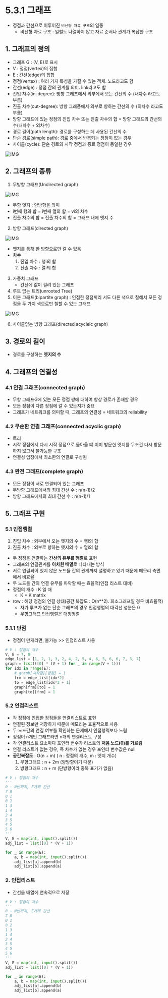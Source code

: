 # 5.3.1 그래프

- 정점과 간선으로 이루어진 `비선형 자료 구조`의 일종
    - 비선형 자료 구조 : 일렬도 나열하지 않고 자료 순서나 관계가 복잡한 구조

## 1. 그래프의 정의

- 그래프 G : (V, E)로 표시 
- V : 정점(vertex)의 집합
- E : 간선(edge)의 집합
- 정점(vertex) : 여러 가지 특성을 가질 수 있는 객체. 노드라고도 함
- 간선(edge) : 정점 간의 관계를 의미. link라고도 함
- 진입 차수(in-degree): 방향 그래프에서 외부에서 오는 간선의 수 (내차수 라고도 부름)
- 진출 차수(out-degree): 방향 그래픙에서 외부로 향하는 간선의 수 (외차수 라고도 부름)
- 방향 그래프에 있는 정점의 진입 차수 또는 진출 차수의 합 = 방향 그래프의 간선의 수(내차수 + 외차수)
- 경로 길이(path length): 경로를 구성하는 데 사용된 간선의 수
- 단순 경로(simple path): 경로 중에서 반복되는 정점이 없는 경우
- 사이클(cycle): 단순 경로의 시작 정점과 종료 정점이 동일한 경우

![IMG](../../img/graph.png)


## 2. 그래프의 종류

1. 무방향 그래프(Undirected graph)
   
![IMG](../../img/undirectedGraph.png)

   - 무향 엣지 : 양방향을 의미
   - i번째 행의 합 = i번째 열의 합 = vi의 차수
   - 진출 차수의 합 = 진출 차수의 합 = 그래프 내에 엣지 수


2. 방향 그래프(directed graph)

![IMG](../../img/undirectedGraph.png)

   - 엣지를 통해 한 방향으로만 갈 수 있음
   - **차수**
     1. 진입 차수 : 행i의 합
     2. 진출 차수 : 열i의 합
   
3. 가중치 그래프
   - 간선에 값이 걸려 있는 그래프
4. 루트 없는 트리(unrooted Tree)
5. 이분 그래프(bipartite graph) : 인접한 정점끼리 서도 다른 색으로 칠해서 모든 정점을 두 가지 색으로만 칠할 수 있는 그래프

![IMG](../../img/bipartite-graph1.gif)

6. 사이클없는 방향 그래프(directed acycleic graph)

## 3. 경로의 길이
- 경로를 구성하는 **엣지의 수**

## 4. 그래프의 연결성

### 4.1 연결 그래프(connected graph)

- 무향 그래프G에 있는 모든 정점 쌍에 대하여 항상 경로가 존재할 경우
- 모든 정점이 다른 정점에 갈 수 있는지가 중요
- 그래프가 네트워크를 의미할 때, 그래프의 연결성 = 네트워크의 reliability

### 4.2 무순환 연결 그래프(connected acyclic graph)

- 트리
- 시작 정점에서 다시 시작 정점으로 돌아올 떄 이미 방문한 엣지를 무조건 다시 방문하지 않고서 불가능한 구조
- 연결성 입장에서 최소한의 연결로 구성됨

### 4.3 완전 그래프(complete graph)

- 모든 정점이 서로 연결되어 있는 그래프
- 무방향 그래프에서의 최대 간선 수 : n(n-1)/2
- 방향 그래프에서의 최대 간선 수 : n(n-1)/1
    
## 5. 그래프 구현

### 5.1 인접행렬

1. 진입 차수 : 외부에서 오는 엣지의 수 = 행i의 합
2. 진출 차수 : 외부로 향하는 엣지의 수 = 열i의 합
- 두 정점을 연결하는 **간선의 유무를 행렬**로 표현
- 그래프의 연결관계를 **이차원 배열**로 나타내는 방식
- 서로 연결되어 있지 않은 노드들 간의 관계까지 설명하고 있기 때문에 메모리 측면에서 비효율
- 두 노드들 간의 연결 유무를 파악할 때는 효율적(인접 리스트 대비)
- 정점의 개수 : K 일 때
  - K * K matrix
- row : 해당 정점의 연결 상태(공간 복잡도 : O(n**2). 희소그래프일 경우 비효율적)
    - 자가 루프가 없는 단순 그래프의 경우 인접행렬의 대각선 성분은 0
    - 무향그래프 인접행렬은 대칭행렬

### 5.1.1 단점

- 정점이 만개라면, 불가능 >> 인접리스트 사용

```python
# V : 정점의 개수
V, E = 7, 8
edge_list = [1, 2, 1, 3, 2, 4, 2, 5, 4, 6, 5, 6, 6, 7, 3, 7]
graph = list(([0] * (V + 1) for _ in range(V + 1)))
for idx in range(E):
    # graph[시작점][끝점] = 1
    frm = edge_list[idx*2]
    to = edge_list[idx*2 + 1]
    graph[frm][to] = 1
    graph[to][frm] = 1

```

### 5.2 인접리스트

- 각 정점에 인접한 정점들을 연결리스트로 표현
- 연결된 정보만 저장하기 때문에 메모리는 효율적으로 사용
- 두 노드간의 연결 여부를 확인하는 문제에서 인접행력보다 느림
- 정점이 n개인 그래프라면 n개의 연결리스트 구성
- 각 연결리스트 요소마다 포인터 변수가 리스트의 **처음 노드(0)를 가르킴**
- 연결 리스트가 없는 경우, 즉 차수가 없는 경우 포인터 변수값은 null
- **공간복잡도** : O(n + m) ( n : 정점의 개수, m : 엣지 개수)
    1. 무향그래프 : n + 2m (양방향이기 때문)
    2. 방향그래프 : n + m (단방향이라 중복 표기가 없음)
    
```python
# V : 정점의 개수
'''
0 ~ N번까지, E개의 간선
7 8
0 1
0 2
1 3
1 4
2 4
3 5
4 5
5 6
'''
V, E = map(int, input().split())
adj_list = list([0] * (V + 1))

for _ in range(E):
    a, b = map(int, input().split())
    adj_list[a].append(b)
    adj_list[b].append(a)

```

### 2. 인접리스트
- 간선을 배열에 연속적으로 저장
    
```python
# V : 정점의 개수
'''
0 ~ N번까지, E개의 간선
7 8
0 1
0 2
1 3
1 4
2 4
3 5
4 5
5 6
'''
V, E = map(int, input().split())
adj_list = list([0] * (V + 1))

for _ in range(E):
    a, b = map(int, input().split())
    adj_list[a].append(b)
    adj_list[b].append(a)

```
